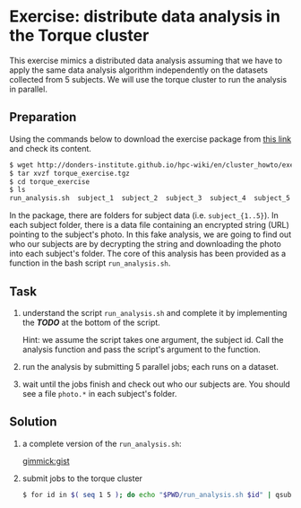 # Exercise: distribute data analysis in the Torque cluster

This exercise mimics a distributed data analysis assuming that we have to apply the same data analysis algorithm independently on the datasets collected from 5 subjects.  We will use the torque cluster to run the analysis in parallel.

## Preparation

Using the commands below to download the exercise package from [this link](torque_exercise.tgz) and check its content.

```bash
$ wget http://donders-institute.github.io/hpc-wiki/en/cluster_howto/exercise_1/torque_exercise.tgz
$ tar xvzf torque_exercise.tgz
$ cd torque_exercise
$ ls
run_analysis.sh  subject_1  subject_2  subject_3  subject_4  subject_5
```

In the package, there are folders for subject data (i.e. `subject_{1..5}`).  In each subject folder, there is a data file containing an encrypted string (URL) pointing to the subject's photo.  In this fake analysis, we are going to find out who our subjects are by decrypting the string and downloading the photo into each subject's folder.  The core of this analysis has been provided as a function in the bash script `run_analysis.sh`.

## Task
1. understand the script `run_analysis.sh` and complete it by implementing the ___TODO___ at the bottom of the script.

   Hint: we assume the script takes one argument, the subject id. Call the analysis function and pass the script's argument to the function.

2. run the analysis by submitting 5 parallel jobs; each runs on a dataset.

3. wait until the jobs finish and check out who our subjects are. You should see a file `photo.*` in each subject's folder.

## Solution

1. a complete version of the `run_analysis.sh`: 

   [gimmick:gist](4c1fe3dbdd50e21be399)

2. submit jobs to the torque cluster

   ```bash
   $ for id in $( seq 1 5 ); do echo "$PWD/run_analysis.sh $id" | qsub -N "subject_$id" -q veryshort; done
   ```
